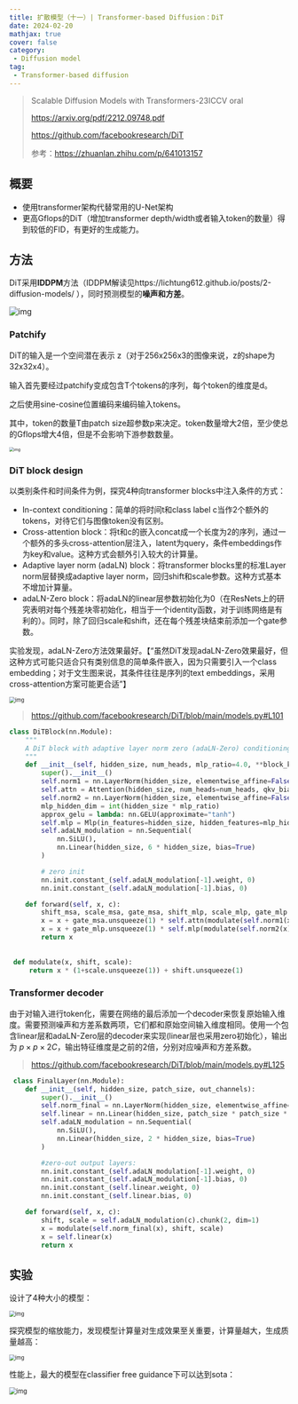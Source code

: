 ```yaml
---
title: 扩散模型（十一）| Transformer-based Diffusion：DiT
date: 2024-02-20
mathjax: true
cover: false
category:
 - Diffusion model
tag:
 - Transformer-based diffusion
---
```


>  Scalable Diffusion Models with Transformers-23ICCV oral
>
> https://arxiv.org/pdf/2212.09748.pdf
>
> https://github.com/facebookresearch/DiT
>
> 参考：https://zhuanlan.zhihu.com/p/641013157

## 概要

- 使用transformer架构代替常用的U-Net架构
- 更高Gflops的DiT（增加transformer depth/width或者输入token的数量）得到较低的FID，有更好的生成能力。

## 方法

DiT采用**IDDPM**方法（IDDPM解读见https://lichtung612.github.io/posts/2-diffusion-models/ ），同时预测模型的**噪声和方差**。

![img](https://lichtung612.eos-beijing-1.cmecloud.cn/2024/9-diffusion-models/0.jpg)

### Patchify

DiT的输入是一个空间潜在表示 z（对于256x256x3的图像来说，z的shape为32x32x4）。

输入首先要经过patchify变成包含T个tokens的序列，每个token的维度是d。

之后使用sine-cosine位置编码来编码输入tokens。

其中，token的数量T由patch size超参数p来决定。token数量增大2倍，至少使总的Gflops增大4倍，但是不会影响下游参数数量。

<img src="https://lichtung612.eos-beijing-1.cmecloud.cn/2024/9-diffusion-models/1.jpg" alt="img" style="zoom:50%;" />

### DiT block design

以类别条件和时间条件为例，探究4种向transformer blocks中注入条件的方式：

- In-context conditioning：简单的将时间t和class label c当作2个额外的tokens，对待它们与图像token没有区别。
- Cross-attention block：将t和c的嵌入concat成一个长度为2的序列，通过一个额外的多头cross-attention层注入，latent为query，条件embeddings作为key和value。这种方式会额外引入较大的计算量。
- Adaptive layer norm (adaLN) block：将transformer blocks里的标准Layer norm层替换成adaptive layer norm，回归shift和scale参数。这种方式基本不增加计算量。
- adaLN-Zero block：将adaLN的linear层参数初始化为0（在ResNets上的研究表明对每个残差块零初始化，相当于一个identity函数，对于训练网络是有利的）。同时，除了回归scale和shift，还在每个残差块结束前添加一个gate参数。

实验发现，adaLN-Zero方法效果最好。【“虽然DiT发现adaLN-Zero效果最好，但这种方式可能只适合只有类别信息的简单条件嵌入，因为只需要引入一个class embedding；对于文生图来说，其条件往往是序列的text embeddings，采用cross-attention方案可能更合适”】

<img src="https://lichtung612.eos-beijing-1.cmecloud.cn/2024/9-diffusion-models/2.jpg" alt="img" style="zoom:67%;" />

>  https://github.com/facebookresearch/DiT/blob/main/models.py#L101

```python
class DiTBlock(nn.Module):
    """
    A DiT block with adaptive layer norm zero (adaLN-Zero) conditioning.
    """
    def __init__(self, hidden_size, num_heads, mlp_ratio=4.0, **block_kwargs):
        super().__init__()
        self.norm1 = nn.LayerNorm(hidden_size, elementwise_affine=False, eps=1e-6)
        self.attn = Attention(hidden_size, num_heads=num_heads, qkv_bias=True, **block_kwargs)
        self.norm2 = nn.LayerNorm(hidden_size, elementwise_affine=False, eps=1e-6)
        mlp_hidden_dim = int(hidden_size * mlp_ratio)
        approx_gelu = lambda: nn.GELU(approximate="tanh")
        self.mlp = Mlp(in_features=hidden_size, hidden_features=mlp_hidden_dim, act_layer=approx_gelu, drop=0)
        self.adaLN_modulation = nn.Sequential(
            nn.SiLU(),
            nn.Linear(hidden_size, 6 * hidden_size, bias=True)
        )

        # zero init
        nn.init.constant_(self.adaLN_modulation[-1].weight, 0)
        nn.init.constant_(self.adaLN_modulation[-1].bias, 0)

    def forward(self, x, c):
        shift_msa, scale_msa, gate_msa, shift_mlp, scale_mlp, gate_mlp = self.adaLN_modulation(c).chunk(6, dim=1)
        x = x + gate_msa.unsqueeze(1) * self.attn(modulate(self.norm1(x), shift_msa, scale_msa))
        x = x + gate_mlp.unsqueeze(1) * self.mlp(modulate(self.norm2(x), shift_mlp, scale_mlp))
        return x
        
        
 def modulate(x, shift, scale):
     return x * (1+scale.unsqueeze(1)) + shift.unsqueeze(1)
```



### Transformer decoder

由于对输入进行token化，需要在网络的最后添加一个decoder来恢复原始输入维度。需要预测噪声和方差系数两项，它们都和原始空间输入维度相同。使用一个包含linear层和adaLN-Zero层的decoder来实现(linear层也采用zero初始化），输出为 $p \times p \times 2C$，输出特征维度是之前的2倍，分别对应噪声和方差系数。

> https://github.com/facebookresearch/DiT/blob/main/models.py#L125

```python
 class FinalLayer(nn.Module):
    def __init__(self, hidden_size, patch_size, out_channels):
        super().__init__()
        self.norm_final = nn.LayerNorm(hidden_size, elementwise_affine=False, eps=1e-6)
        self.linear = nn.Linear(hidden_size, patch_size * patch_size * out_channels, bias=True)
        self.adaLN_modulation = nn.Sequential(
            nn.SiLU(),
            nn.Linear(hidden_size, 2 * hidden_size, bias=True)
        )

        #zero-out output layers:
        nn.init.constant_(self.adaLN_modulation[-1].weight, 0)
        nn.init.constant_(self.adaLN_modulation[-1].bias, 0)
        nn.init.constant_(self.linear.weight, 0)
        nn.init.constant_(self.linear.bias, 0)

    def forward(self, x, c):
        shift, scale = self.adaLN_modulation(c).chunk(2, dim=1)
        x = modulate(self.norm_final(x), shift, scale)
        x = self.linear(x)
        return x
```



## 实验

设计了4种大小的模型：

<img src="https://lichtung612.eos-beijing-1.cmecloud.cn/2024/9-diffusion-models/3.jpg" alt="img" style="zoom:67%;" />

探究模型的缩放能力，发现模型计算量对生成效果至关重要，计算量越大，生成质量越高：

<img src="https://lichtung612.eos-beijing-1.cmecloud.cn/2024/9-diffusion-models/4.jpg" alt="img" style="zoom:67%;" />

性能上，最大的模型在classifier free guidance下可以达到sota：

<img src="https://lichtung612.eos-beijing-1.cmecloud.cn/2024/9-diffusion-models/5.jpg" alt="img" style="zoom:80%;" />